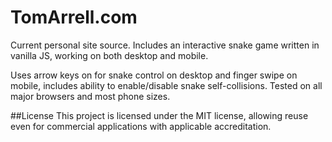 # TomArrell.com
Current personal site source. Includes an interactive snake game written in vanilla JS, working on both desktop and mobile.

Uses arrow keys on for snake control on desktop and finger swipe on mobile, includes ability to enable/disable snake self-collisions. Tested on all major browsers and most phone sizes.

##License
This project is licensed under the MIT license, allowing reuse even for commercial applications with applicable accreditation.
